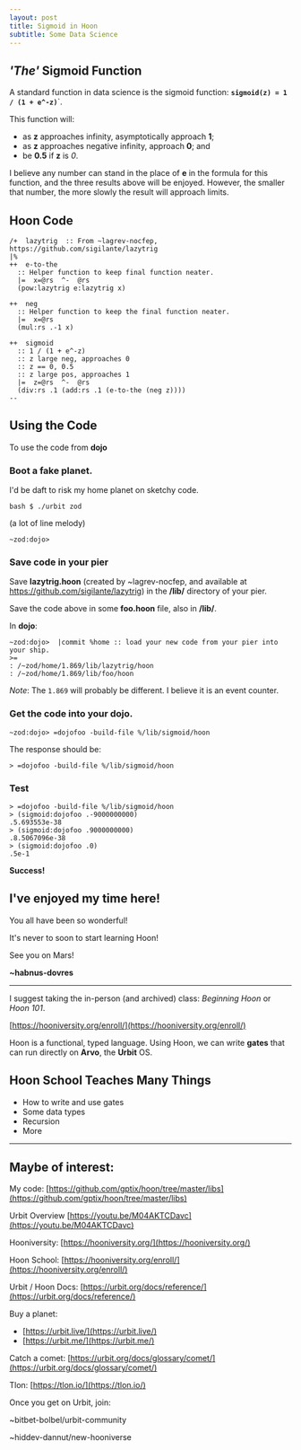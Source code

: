 ```yaml
---
layout: post
title: Sigmoid in Hoon
subtitle: Some Data Science
---
```


## *'The'* Sigmoid Function

A standard function in data science is the sigmoid function: 
**`sigmoid(z) = 1 / (1 + e^-z)`**`.

This function will:
- as **z** approaches infinity, asymptotically approach **1**;
- as **z** approaches negative infinity, approach **0**; and
- be **0.5** if **z** is *0*.

I believe any number can stand in the place of **e** in the formula for this function, and the three results above will be enjoyed. However, the smaller that number, the more slowly the result will approach limits.

## Hoon Code

```
/+  lazytrig  :: From ~lagrev-nocfep, https://github.com/sigilante/lazytrig
|%
++  e-to-the
  :: Helper function to keep final function neater.
  |=  x=@rs  ^-  @rs
  (pow:lazytrig e:lazytrig x)

++  neg
  :: Helper function to keep the final function neater.
  |=  x=@rs
  (mul:rs .-1 x)

++  sigmoid
  :: 1 / (1 + e^-z)
  :: z large neg, approaches 0
  :: z == 0, 0.5
  :: z large pos, approaches 1
  |=  z=@rs  ^-  @rs
  (div:rs .1 (add:rs .1 (e-to-the (neg z))))
--
```

## Using the Code

To use the code from **dojo**

###  Boot a fake planet.

I'd be daft to risk my home planet on sketchy code.

`bash $ ./urbit zod`

(a lot of line melody)

`~zod:dojo> `

### Save code in your **pier**

Save **lazytrig.hoon** (created by ~lagrev-nocfep, and available at https://github.com/sigilante/lazytrig) in the **/lib/** directory of your pier.

Save the code above in some **foo.hoon** file, also in **/lib/**.

In **dojo**:

```
~zod:dojo>  |commit %home :: load your new code from your pier into your ship.
>=
: /~zod/home/1.869/lib/lazytrig/hoon
: /~zod/home/1.869/lib/foo/hoon
```

*Note*: The `1.869` will probably be different.  I believe it is an event counter.

### Get the code into your dojo.

```
~zod:dojo> =dojofoo -build-file %/lib/sigmoid/hoon
```
The response should be:
```
> =dojofoo -build-file %/lib/sigmoid/hoon
```

### Test
```
> =dojofoo -build-file %/lib/sigmoid/hoon
> (sigmoid:dojofoo .-9000000000)
.5.693553e-38
> (sigmoid:dojofoo .9000000000)
.8.5067096e-38
> (sigmoid:dojofoo .0)
.5e-1
```

**Success!**

## I've enjoyed my time here!

You all have been so wonderful!

It's never to soon to start learning Hoon!


See you on Mars!

**~habnus-dovres**

---

I suggest taking the in-person (and archived) class: *Beginning Hoon* or *Hoon 101*.

[https://hooniversity.org/enroll/](https://hooniversity.org/enroll/)

Hoon is a functional, typed language. Using Hoon, we can write **gates** that can run directly on **Arvo**, the **Urbit** OS.

## Hoon School Teaches Many Things

- How to write and use gates
- Some data types
- Recursion
- More

---
## Maybe of interest:

My code: [https://github.com/gptix/hoon/tree/master/libs](https://github.com/gptix/hoon/tree/master/libs)

Urbit Overview  [https://youtu.be/M04AKTCDavc](https://youtu.be/M04AKTCDavc)

Hooniversity: [https://hooniversity.org/](https://hooniversity.org/)

Hoon School: [https://hooniversity.org/enroll/](https://hooniversity.org/enroll/)

Urbit / Hoon Docs: [https://urbit.org/docs/reference/](https://urbit.org/docs/reference/)

Buy a planet: 
- [https://urbit.live/](https://urbit.live/)
- [https://urbit.me/](https://urbit.me/)

Catch a comet: [https://urbit.org/docs/glossary/comet/](https://urbit.org/docs/glossary/comet/)

Tlon: [https://tlon.io/](https://tlon.io/)

Once you get on Urbit, join:

~bitbet-bolbel/urbit-community

~hiddev-dannut/new-hooniverse
